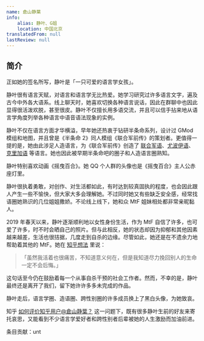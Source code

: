 ```yaml
---
name: 倉山静葉
info:
    alias: 静叶、G姐
    location: 中国北京
translatedFrom: null
lastReview: null
---
```


## 简介

正如她的签名所写，静叶是「一只可爱的语言学女孩」。

静叶很有语言天赋，对语言和语言学无比热爱。她学习研究过许多语言文字，遍及古今中外各大语系。线上聊天时，她喜欢切换各种语言说话，因此在群聊中也因此显得很活泼欢脱，甚至很皮。静叶不仅擅长用多语交流，并且可以信手拈来地从语言学角度列举各种语言中语音语法现象的实例。

静叶不仅在语言方面才华横溢，早年她还热衷于钻研半条命系列，设计过 GMod 模组和地图，并且曾是《半条命 2》同人模组《联合军前传》的策划者。更值得一提的是，她由此涉足人造语言，为《联合军前传》创造了 [联合军语](https://yuyan.fandom.com/zh/wiki/联合军语)、[尤波伊语](https://yuyan.fandom.com/zh/wiki/尤波伊语)、[克里加语](https://yuyan.fandom.com/zh/wiki/克里加语) 等语言。她也因此被早期半条命吧的圈子和人造语言圈熟知。

静叶特别喜欢动画《摇曳百合》。她 QQ 个人群的头像也是《摇曳百合》主人公赤座灯里。

静叶很执着勇敢，对创作、对生活都如此，有时达到较真固执的程度，也会因此跟人产生一些不愉快，但大家大多会理解她。不过同时她又有些缺乏安全感，经常找语圈她熟识的几位姐姐撒娇。不论线上线下，她和众 MtF 姐妹相处都非常亲昵黏人。

2019 年春天以来，静叶逐渐顺利地以女性身份生活，作为 MtF 自信了许多，也可爱了许多，时不时会晒自己的照片。但与此相反，她的状态却因为抑郁和其他因素越来越差，生活也很拮据，几度走到自杀的边缘。尽管如此，她还是在不遗余力地帮助着其他的 MtF。她在 [知乎想法](https://www.zhihu.com/pin/1091048372731047936) 里说：

> 「虽然我活着也很痛苦，不知道意义何在，但是我知道尽力挽回别人的生命一定不会后悔。」

这句话至今仍在鼓励着每一个从事自杀干预的社会工作者。然而，不幸的是，静叶最终还是离开了我们，留下她许许多多未完成的作品。

静叶走后，语言学圈、造语圈、跨性别圈的许多成员换上了黑白头像，为她致哀。

知乎 [如何评价知乎用户@倉山静葉？](https://www.zhihu.com/question/307482232) 这一问题下，既有很多静叶生前的好友来寄托哀思，又能看到不少语言学爱好者和跨性别者后辈被她的人生激励而加油前进。

条目贡献：unt

